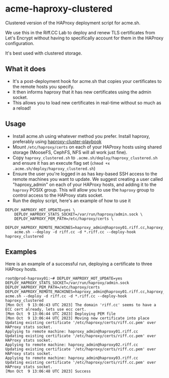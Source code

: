 # acme-haproxy-clustered
Clustered version of the HAProxy deployment script for acme.sh.

We use this in the Riff.CC Lab to deploy and renew TLS certificates from Let's Encrypt without having to specifically account for them in the HAProxy configuration.

It's best used with clustered storage.

## What it does
* It's a post-deployment hook for acme.sh that copies your certificates to the remote hosts you specify.
* It then informs haproxy that it has new certificates using the admin socket.
* This allows you to load new certificates in real-time without so much as a reload!

## Usage
* Install acme.sh using whatever method you prefer. Install haproxy, preferably using [haproxy-cluster-playbook](https://github.com/riffcc/haproxy-cluster-playbook)
* Mount `/etc/haproxy/certs` on each of your HAProxy hosts using shared storage (MooseFS, CephFS, NFS will all work just fine).
* Copy `haproxy_clustered.sh` to `.acme.sh/deploy/haproxy_clustered.sh` and ensure it has an execute flag set (`chmod +x .acme.sh/deploy/haproxy_clustered.sh`)
* Ensure the user you're logged in as has key-based SSH access to the remote machines you want to update. We suggest creating a user called "haproxy_admin" on each of your HAProxy hosts, and adding it to the `haproxy` POSIX group. This will allow you to use the `haproxy` group to control access to the HAProxy stats socket.
* Run the deploy script, here's an example of how to use it
```
DEPLOY_HAPROXY_HOT_UPDATE=yes \
    DEPLOY_HAPROXY_STATS_SOCKET=/var/run/haproxy/admin.sock \
    DEPLOY_HAPROXY_PEM_PATH=/etc/haproxy/certs \
    DEPLOY_HAPROXY_REMOTE_MACHINES=haproxy_admin@haproxy01.riff.cc,haproxy_admin@haproxy02.riff.cc,haproxy_admin@haproxy03.riff.cc
    acme.sh --deploy -d riff.cc -d *.riff.cc --deploy-hook haproxy_clustered
```

## Examples
Here is an example of a successful run, deploying a certificate to three HAProxy hosts.
```
root@prod-haproxy01:~# DEPLOY_HAPROXY_HOT_UPDATE=yes DEPLOY_HAPROXY_STATS_SOCKET=/var/run/haproxy/admin.sock DEPLOY_HAPROXY_PEM_PATH=/etc/haproxy/certs   DEPLOY_HAPROXY_REMOTE_MACHINES=haproxy_admin@haproxy01.riff.cc,haproxy_admin@haproxy02.riff.cc,haproxy_admin@haproxy03.riff.cc acme.sh --deploy -d riff.cc -d *.riff.cc --deploy-hook haproxy_clustered
[Mon Oct  9 13:06:43 UTC 2023] The domain 'riff.cc' seems to have a ECC cert already, lets use ecc cert.
[Mon Oct  9 13:06:44 UTC 2023] Deploying PEM file
[Mon Oct  9 13:06:44 UTC 2023] Moving new certificate into place
Updating existing certificate '/etc/haproxy/certs/riff.cc.pem' over HAProxy stats socket.
Applying to remote machine: haproxy_admin@haproxy01.riff.cc
Updating existing certificate '/etc/haproxy/certs/riff.cc.pem' over HAProxy stats socket.
Applying to remote machine: haproxy_admin@haproxy02.riff.cc
Updating existing certificate '/etc/haproxy/certs/riff.cc.pem' over HAProxy stats socket.
Applying to remote machine: haproxy_admin@haproxy03.riff.cc
Updating existing certificate '/etc/haproxy/certs/riff.cc.pem' over HAProxy stats socket.
[Mon Oct  9 13:06:48 UTC 2023] Success
```
